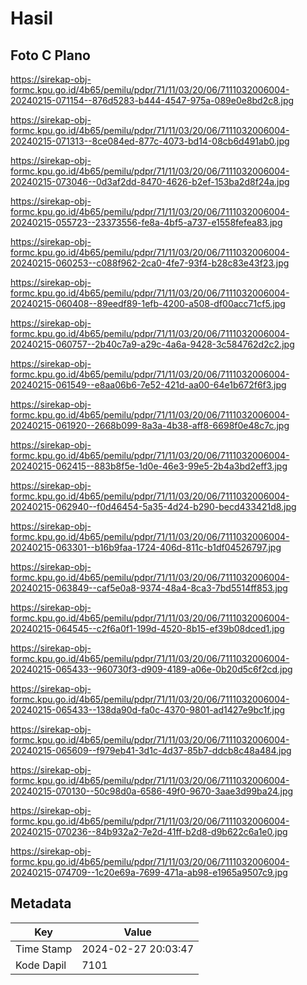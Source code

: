 # Hasil

## Foto C Plano

https://sirekap-obj-formc.kpu.go.id/4b65/pemilu/pdpr/71/11/03/20/06/7111032006004-20240215-071154--876d5283-b444-4547-975a-089e0e8bd2c8.jpg

https://sirekap-obj-formc.kpu.go.id/4b65/pemilu/pdpr/71/11/03/20/06/7111032006004-20240215-071313--8ce084ed-877c-4073-bd14-08cb6d491ab0.jpg

https://sirekap-obj-formc.kpu.go.id/4b65/pemilu/pdpr/71/11/03/20/06/7111032006004-20240215-073046--0d3af2dd-8470-4626-b2ef-153ba2d8f24a.jpg

https://sirekap-obj-formc.kpu.go.id/4b65/pemilu/pdpr/71/11/03/20/06/7111032006004-20240215-055723--23373556-fe8a-4bf5-a737-e1558fefea83.jpg

https://sirekap-obj-formc.kpu.go.id/4b65/pemilu/pdpr/71/11/03/20/06/7111032006004-20240215-060253--c088f962-2ca0-4fe7-93f4-b28c83e43f23.jpg

https://sirekap-obj-formc.kpu.go.id/4b65/pemilu/pdpr/71/11/03/20/06/7111032006004-20240215-060408--89eedf89-1efb-4200-a508-df00acc71cf5.jpg

https://sirekap-obj-formc.kpu.go.id/4b65/pemilu/pdpr/71/11/03/20/06/7111032006004-20240215-060757--2b40c7a9-a29c-4a6a-9428-3c584762d2c2.jpg

https://sirekap-obj-formc.kpu.go.id/4b65/pemilu/pdpr/71/11/03/20/06/7111032006004-20240215-061549--e8aa06b6-7e52-421d-aa00-64e1b672f6f3.jpg

https://sirekap-obj-formc.kpu.go.id/4b65/pemilu/pdpr/71/11/03/20/06/7111032006004-20240215-061920--2668b099-8a3a-4b38-aff8-6698f0e48c7c.jpg

https://sirekap-obj-formc.kpu.go.id/4b65/pemilu/pdpr/71/11/03/20/06/7111032006004-20240215-062415--883b8f5e-1d0e-46e3-99e5-2b4a3bd2eff3.jpg

https://sirekap-obj-formc.kpu.go.id/4b65/pemilu/pdpr/71/11/03/20/06/7111032006004-20240215-062940--f0d46454-5a35-4d24-b290-becd433421d8.jpg

https://sirekap-obj-formc.kpu.go.id/4b65/pemilu/pdpr/71/11/03/20/06/7111032006004-20240215-063301--b16b9faa-1724-406d-811c-b1df04526797.jpg

https://sirekap-obj-formc.kpu.go.id/4b65/pemilu/pdpr/71/11/03/20/06/7111032006004-20240215-063849--caf5e0a8-9374-48a4-8ca3-7bd5514ff853.jpg

https://sirekap-obj-formc.kpu.go.id/4b65/pemilu/pdpr/71/11/03/20/06/7111032006004-20240215-064545--c2f6a0f1-199d-4520-8b15-ef39b08dced1.jpg

https://sirekap-obj-formc.kpu.go.id/4b65/pemilu/pdpr/71/11/03/20/06/7111032006004-20240215-065433--960730f3-d909-4189-a06e-0b20d5c6f2cd.jpg

https://sirekap-obj-formc.kpu.go.id/4b65/pemilu/pdpr/71/11/03/20/06/7111032006004-20240215-065433--138da90d-fa0c-4370-9801-ad1427e9bc1f.jpg

https://sirekap-obj-formc.kpu.go.id/4b65/pemilu/pdpr/71/11/03/20/06/7111032006004-20240215-065609--f979eb41-3d1c-4d37-85b7-ddcb8c48a484.jpg

https://sirekap-obj-formc.kpu.go.id/4b65/pemilu/pdpr/71/11/03/20/06/7111032006004-20240215-070130--50c98d0a-6586-49f0-9670-3aae3d99ba24.jpg

https://sirekap-obj-formc.kpu.go.id/4b65/pemilu/pdpr/71/11/03/20/06/7111032006004-20240215-070236--84b932a2-7e2d-41ff-b2d8-d9b622c6a1e0.jpg

https://sirekap-obj-formc.kpu.go.id/4b65/pemilu/pdpr/71/11/03/20/06/7111032006004-20240215-074709--1c20e69a-7699-471a-ab98-e1965a9507c9.jpg


## Metadata

| Key        | Value               |
| ---------- | ------------------- |
| Time Stamp | 2024-02-27 20:03:47 |
| Kode Dapil | 7101                |



